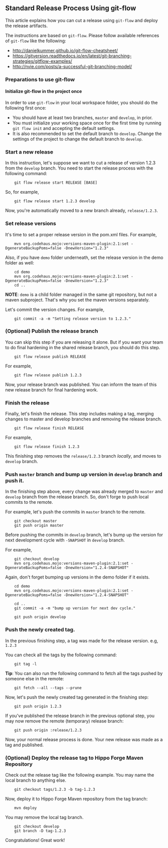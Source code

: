 
## Standard Release Process Using git-flow

This article explains how you can cut a release using ```git-flow``` and deploy the release artifacts.

The instructions are based on ```git-flow```. Please follow available references of ```git-flow``` like the following:

- http://danielkummer.github.io/git-flow-cheatsheet/
- https://gitversion.readthedocs.io/en/latest/git-branching-strategies/gitflow-examples/
- http://nvie.com/posts/a-successful-git-branching-model/

### Preparations to use git-flow

#### Initialize git-flow in the project once

In order to use ```git-flow``` in your local workspace folder, you should do the following first once:

- You should have at least two branches, ```master``` and ```develop```, in prior.
- You must initialize your working space once for the first time by running ```git flow init``` and accepting the default settings.
- It is also recommended to set the default branch to ```develop```. Change the settings of the project to change the default branch
to ```develop```.

### Start a new release

In this instruction, let's suppose we want to cut a release of version 1.2.3 from the ```develop``` branch.
You need to start the release process with the following command:

        git flow release start RELEASE [BASE]

So, for example,

        git flow release start 1.2.3 develop

Now, you're automatically moved to a new branch already, ```release/1.2.3```.

### Set release versions

It's time to set a proper release version in the pom.xml files. For example,

        mvn org.codehaus.mojo:versions-maven-plugin:2.1:set -DgenerateBackupPoms=false -DnewVersion="1.2.3"

Also, if you have ```demo``` folder underneath, set the release version in the demo folder as well:

        cd demo
        mvn org.codehaus.mojo:versions-maven-plugin:2.1:set -DgenerateBackupPoms=false -DnewVersion="1.2.3"
        cd ..

**NOTE**: ```demo``` is a child folder managed in the same git repository, but not a maven subproject.
            That's why you set the maven versions separately.

Let's commit the version changes. For example,

        git commit -a -m "Setting release version to 1.2.3."

### (Optional) Publish the release branch

You can skip this step if you are releasing it alone.
But if you want your team to do final hardening in the shared release branch, you should do this step.

        git flow release publish RELEASE

For example,

        git flow release publish 1.2.3

Now, your release branch was published. You can inform the team of this new release branch for final hardening work.

### Finish the release

Finally, let's finish the release. This step includes making a tag, merging changes to master and develop branches
and removing the release branch.

        git flow release finish RELEASE

For example,

        git flow release finish 1.2.3

This finishing step removes the ```release/1.2.3``` branch *locally*, and moves to ```develop``` branch.

### Push ```master``` branch and bump up version in ```develop``` branch and push it.

In the finishing step above, every change was already merged to ```master``` and ```develop``` branch from the
release branch.
So, don't forge to push local commits to the remote.

For example, let's push the commits in ```master``` branch to the remote.

        git checkout master
        git push origin master

Before pushing the commits in ```develop``` branch, let's bump up the version for next development cycle with ```-SNAPSHOT```
in ```develop``` branch.

For example,

        git checkout develop
        mvn org.codehaus.mojo:versions-maven-plugin:2.1:set -DgenerateBackupPoms=false -DnewVersion="1.2.4-SNAPSHOT"

Again, don't forget bumping up versions in the demo folder if it exists.

        cd demo
        mvn org.codehaus.mojo:versions-maven-plugin:2.1:set -DgenerateBackupPoms=false -DnewVersion="1.2.4-SNAPSHOT"

        cd ..
        git commit -a -m "bump up version for next dev cycle."

        git push origin develop

### Push the newly created tag.

In the previous finishing step, a tag was made for the release version. e.g, ```1.2.3```

You can check all the tags by the following command:

        git tag -l

**Tip**: You can also run the following command to fetch all the tags pushed by someone else in the remote:

        git fetch --all --tags --prune

Now, let's push the newly created tag generated in the finishing step:

        git push origin 1.2.3

If you've published the release branch in the previous optional step, you may now remove the remote (temporary) release branch:

        git push origin :release/1.2.3

Now, your normal release process is done. Your new release was made as a tag and published.

### (Optional) Deploy the release tag to Hippo Forge Maven Repository

Check out the release tag like the following example. You may name the local branch to anything else.

        git checkout tags/1.2.3 -b tag-1.2.3

Now, deploy it to Hippo Forge Maven repository from the tag branch:

        mvn deploy

You may remove the local tag branch.

        git checkout develop
        git branch -D tag-1.2.3

Congratulations! Great work!
